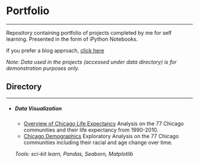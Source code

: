 # Portfolio
***
Repository containing portfolio of projects completed by me for self learning. Presented in the form of iPython Notebooks.

If you prefer a blog approach, [click here](https://jcreyes2.github.io/jcreyes2.gitbhub.io/)

*Note: Data used in the projects (accessed under data directory) is for demonstration purposes only.*

## Directory
***
* #####  Data Visualization
    * [Overview of Chicago Life Expectancy](https://github.com/jcreyes2/portfolio/tree/master/chicago_life_expectancy) Analysis on the 77 Chicago communities
    and their life expectancy from 1990-2010.
    * [Chicago Demographics](https://github.com/jcreyes2/portfolio/tree/master/chicago_census) Exploratory Analysis on the 77 Chicago communities including their
    racial and age change over time.

  *Tools: sci-kit learn, Pandas, Seaborn, Matplotlib*   
